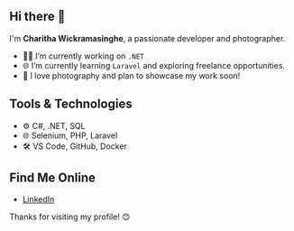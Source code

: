 ## Hi there 👋

<!--
**charithawickramasinghe/charithawickramasinghe** is a ✨ _special_ ✨ repository because its `README.md` (this file) appears on your GitHub profile.

Here are some ideas to get you started:

- 🔭 I’m currently working on ...
- 🌱 I’m currently learning ...
- 👯 I’m looking to collaborate on ...
- 🤔 I’m looking for help with ...
- 💬 Ask me about ...
- 📫 How to reach me: ...
- 😄 Pronouns: ...
- ⚡ Fun fact: ...
-->

I'm **Charitha Wickramasinghe**, a passionate developer and photographer.
- 👨‍💻 I’m currently working on `.NET`
- 🌐 I’m currently learning `Laravel` and exploring freelance opportunities.
- 📸 I love photography and plan to showcase my work soon!

## Tools & Technologies
- ⚙️ C#, .NET, SQL
- 🌐 Selenium, PHP, Laravel
- 🛠️ VS Code, GitHub, Docker

## Find Me Online
- [LinkedIn](https://linkedin.com/in/charithacw)

Thanks for visiting my profile! 😊

